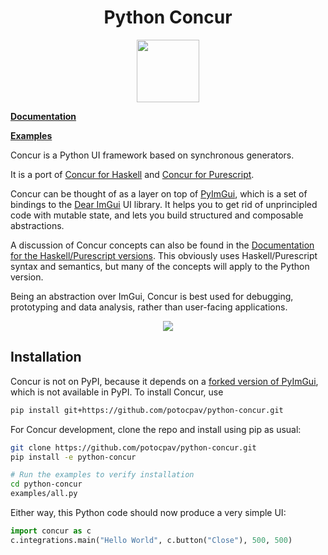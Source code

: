 
<h1 align="center">
  Python Concur
</h1>

<p align="center">
   <img src="https://raw.githubusercontent.com/ajnsit/purescript-concur/master/docs/logo.png" height="100">
</p>

[**Documentation**](https://potocpav.github.io/python-concur/)

[**Examples**](https://github.com/potocpav/python-concur/tree/master/examples)

<!-- Start docs -->

Concur is a Python UI framework based on synchronous generators.

It is a port of [Concur for Haskell](https://github.com/ajnsit/concur) and [Concur for Purescript](https://github.com/ajnsit/purescript-concur).

Concur can be thought of as a layer on top of [PyImGui](https://github.com/swistakm/pyimgui), which is a set of bindings to the [Dear ImGui](https://github.com/ocornut/imgui) UI library. It helps you to get rid of unprincipled code with mutable state, and lets you build structured and composable abstractions.

A discussion of Concur concepts can also be found in the [Documentation for the Haskell/Purescript versions](https://github.com/ajnsit/concur-documentation/blob/master/README.md). This obviously uses Haskell/Purescript syntax and semantics, but many of the concepts will apply to the Python version.

Being an abstraction over ImGui, Concur is best used for debugging, prototyping and data analysis, rather than user-facing applications.

<p align="center">
<img src="https://raw.githubusercontent.com/potocpav/python-concur/master/screenshot.png">
</p>

<!-- End docs -->

## Installation

Concur is not on PyPI, because it depends on a [forked version of PyImGui](https://github.com/potocpav/pyimgui), which is not available in PyPI. To install Concur, use

```sh
pip install git+https://github.com/potocpav/python-concur.git
```

For Concur development, clone the repo and install using pip as usual:

```sh
git clone https://github.com/potocpav/python-concur.git
pip install -e python-concur

# Run the examples to verify installation
cd python-concur
examples/all.py
```

Either way, this Python code should now produce a very simple UI:

```python
import concur as c
c.integrations.main("Hello World", c.button("Close"), 500, 500)
```    
